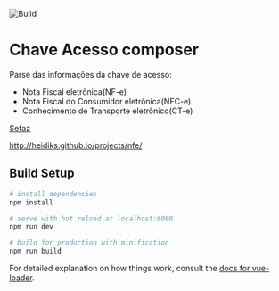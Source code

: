 ![Build](https://github.com/heidiks/nfe-chave-acesso-compose/workflows/Node.js%20CI/badge.svg)

# Chave Acesso composer
Parse das informações da chave de acesso:
  * Nota Fiscal eletrônica(NF-e) 
  * Nota Fiscal do Consumidor eletrônica(NFC-e) 
  * Conhecimento de Transporte eletrônico(CT-e)
  
[Sefaz](http://www.nfe.fazenda.gov.br)

http://heidiks.github.io/projects/nfe/

## Build Setup

``` bash
# install dependencies
npm install

# serve with hot reload at localhost:8080
npm run dev

# build for production with minification
npm run build
```

For detailed explanation on how things work, consult the [docs for vue-loader](http://vuejs.github.io/vue-loader).
